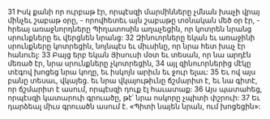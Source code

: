 31 Իսկ քանի որ ուրբաթ էր, որպէսզի մարմինները չմնան խաչի վրայ մինչեւ շաբաթ օրը, - որովհետեւ այն շաբաթը տօնական մեծ օր էր, - հրեայ առաջնորդները Պիղատոսին աղաչեցին, որ կոտրեն նրանց սրունքները եւ վերցնեն նրանց: 32 Զինուորները եկան եւ առաջինի սրունքները կոտրեցին, նոյնպէս եւ միւսինը, որ նրա հետ խաչ էր հանուել: 33 Բայց երբ եկան Յիսուսի մօտ եւ տեսան, որ նա արդէն մեռած էր, նրա սրունքները չկոտրեցին, 34 այլ զինուորներից մէկը տէգով խոցեց նրա կողը, եւ իսկոյն արիւն եւ ջուր ելաւ: 35 Եւ ով այս բանը տեսաւ, վկայեց. եւ նրա վկայութիւնը ճշմարիտ է, եւ նա գիտէ, որ ճշմարիտ է ասում, որպէսզի դուք էլ հաւատաք: 36 Այս պատահեց, որպէսզի կատարուի գրուածը, թէ՝ նրա ոսկորը չպիտի փշրուի: 37 Եւ դարձեալ միւս գրուածն ասում է. «Պիտի նայեն նրան, ում խոցեցին»:
